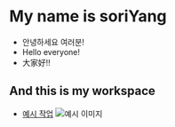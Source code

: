 # My name is soriYang
* 안녕하세요 여러분!
* Hello everyone!
* 大家好!!

## And this is my workspace
 * [예시 작업](./example/)
![예시 이미지](./example_img.png)
